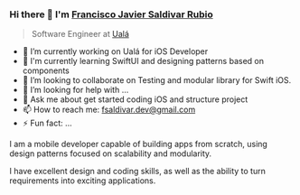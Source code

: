 
### Hi there 👋 I'm [Francisco Javier Saldivar Rubio](https://anandmainali.com.np)
> Software Engineer at [Ualá]([https://softnep.com](https://www.uala-abc.com.mx/))

- 🔭 I’m currently working on Ualá for iOS Developer
- 🌱 I'm currently learning SwiftUI and designing patterns based on components
- 👯 I’m looking to collaborate on Testing and modular library for Swift iOS.
- 🤔 I’m looking for help with ...
- 💬 Ask me about get started coding iOS and structure project
- 📫 How to reach me: fsaldivar.dev@gmail.com
- ⚡ Fun fact: ...


<div>
 <p>
I am a mobile developer capable of building apps from scratch, using design patterns focused on scalability and modularity.

I have excellent design and coding skills, as well as the ability to turn requirements into exciting applications.
</p>
</div>


